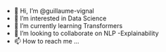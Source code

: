 - 👋 Hi, I’m @guillaume-vignal
- 👀 I’m interested in Data Science
- 🌱 I’m currently learning Transformers
- 💞️ I’m looking to collaborate on NLP -Explainability
- 📫 How to reach me ...

<!---
guillaume-vignal/guillaume-vignal is a ✨ special ✨ repository because its `README.md` (this file) appears on your GitHub profile.
You can click the Preview link to take a look at your changes.
--->
